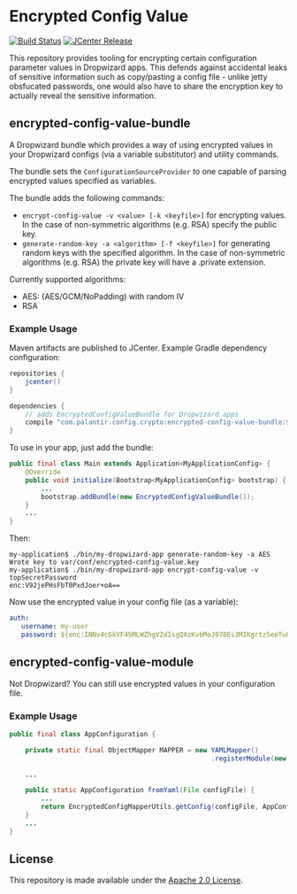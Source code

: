 Encrypted Config Value
======================
[![Build Status](https://circleci.com/gh/palantir/encrypted-config-value.svg?style=shield)](https://circleci.com/gh/palantir/encrypted-config-value)
[![JCenter Release](https://img.shields.io/github/release/palantir/encrypted-config-value.svg)](
http://jcenter.bintray.com/com/palantir/config/crypto/)

This repository provides tooling for encrypting certain configuration parameter values in Dropwizard apps. This defends against accidental leaks of sensitive information such as copy/pasting a config file - unlike jetty obsfucated passwords, one would also have to share the encryption key to actually reveal the sensitive information.

encrypted-config-value-bundle
-----------------------------
A Dropwizard bundle which provides a way of using encrypted values in your Dropwizard configs (via a variable substitutor) and utility commands.

The bundle sets the `ConfigurationSourceProvider` to one capable of parsing encrypted values specified as variables.

The bundle adds the following commands:
 - `encrypt-config-value -v <value> [-k <keyfile>]` for encrypting values. In the case of non-symmetric algorithms (e.g. RSA) specify the public key.
 - `generate-random-key -a <algorithm> [-f <keyfile>]` for generating random keys with the specified algorithm. In the case of non-symmetric algorithms (e.g. RSA) the private key will have a .private extension.
 
Currently supported algorithms:
 - AES: (AES/GCM/NoPadding) with random IV
 - RSA

### Example Usage

Maven artifacts are published to JCenter. Example Gradle dependency configuration:

```groovy
repositories {
    jcenter()
}

dependencies {
    // adds EncryptedConfigValueBundle for Dropwizard apps
    compile "com.palantir.config.crypto:encrypted-config-value-bundle:$version"
}
```

To use in your app, just add the bundle:

```java
public final class Main extends Application<MyApplicationConfig> {
    @Override
    public void initialize(Bootstrap<MyApplicationConfig> bootstrap) {
        ...
        bootstrap.addBundle(new EncryptedConfigValueBundle());
    }
    ...
}
```
 
Then:

```console
my-application$ ./bin/my-dropwizard-app generate-random-key -a AES
Wrote key to var/conf/encrypted-config-value.key
my-application$ ./bin/my-dropwizard-app encrypt-config-value -v topSecretPassword
enc:V92jePHsFbT0PxdJoer+oA== 
```

Now use the encrypted value in your config file (as a variable):

```yaml
auth:
   username: my-user
   password: ${enc:INNv4cGkVF45MLWZhgVZdIsgQ4zKvbMoJ978Es3MIKgrtz5eeTuOCLM1vPbQm97ejz2EK6M=}
```

encrypted-config-value-module
-----------------------------
Not Dropwizard? You can still use encrypted values in your configuration file.

### Example Usage

```java
public final class AppConfiguration {

    private static final ObjectMapper MAPPER = new YAMLMapper()
                                                   .registerModule(new GuavaModule());

    ...

    public static AppConfiguration fromYaml(File configFile) {
        ...
        return EncryptedConfigMapperUtils.getConfig(configFile, AppConfiguration.class, MAPPER);
    }
    ...
}
```

License
-------
This repository is made available under the [Apache 2.0 License](http://www.apache.org/licenses/LICENSE-2.0).

